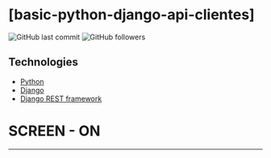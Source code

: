 # [basic-python-django-api-clientes]

![GitHub last commit](https://img.shields.io/github/last-commit/FernandoCelmer/basic-python-django-api-clientes) ![GitHub followers](https://img.shields.io/github/followers/FernandoCelmer?label=Fernando%20Celmer&style=social)

## Technologies

- [Python](https://www.python.org/) 
- [Django](https://www.djangoproject.com/)
- [Django REST framework](https://www.django-rest-framework.org/)

# SCREEN - ON 
________________________________
<p>

 


